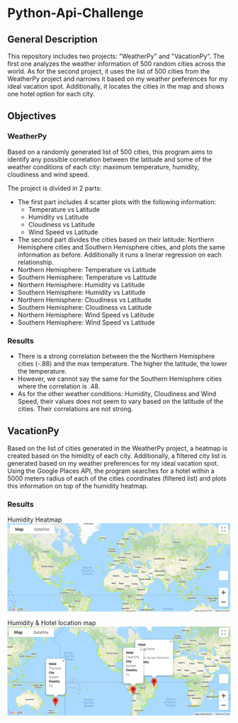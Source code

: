 # Python-Api-Challenge
## General Description
This repository includes two projects: "WeatherPy" and "VacationPy". The first one analyzes the weather information of 500 random cities across the world. As for the second project, it uses the list of 500 cities from the WeatherPy project and narrows it based on my weather preferences for my ideal vacation spot. Additionally, it locates the cities in the map and shows one hotel option for each city.
## Objectives
### WeatherPy
Based on a randomly generated list of 500 cities, this program aims to identify any possible correlation between the latitude and some of the weather conditions of each city: maximum temperature, humidity, cloudiness and wind speed.

The project is divided in 2 parts:
- The first part includes 4 scatter plots with the following information:
  - Temperature vs Latitude
  - Humidity vs Latitude
  - Cloudiness vs Latitude
  - Wind Speed vs Latitude
 - The second part divides the cities based on their latitude: Northern Hemisphere cities and Southern Hemisphere cities, and plots the same information as before. Additionally it runs a linerar regression on each relationship. 
  - Northern Hemisphere: Temperature vs Latitude
  - Southern Hemisphere: Temperature vs Latitude
  - Northern Hemisphere: Humidity vs Latitude
  - Southern Hemisphere: Humidity vs Latitude
  - Northern Hemisphere: Cloudiness vs Latitude
  - Southern Hemisphere: Cloudiness vs Latitude
  - Northern Hemisphere: Wind Speed vs Latitude
  - Southern Hemisphere: Wind Speed vs Latitude
  
  ### Results
  - There is a strong correlation between the the Northern Hemisphere cities (-.88)  and the max temperature. The higher the latitude, the lower the temperature.
  - However, we cannot say the same for the Southern Hemisphere cities where the correlation is .48.
  - As for the other weather conditions: Humidity, Cloudiness and Wind Speed, their values does not seem to vary based on the latitude of the cities. Their correlations are not strong.
  
  ## VacationPy
  Based on the list of cities generated in the WeatherPy project, a heatmap is created based on the himidity of each city. Additionally, a filtered city list is generated based on my weather preferences for my ideal vacation spot. Using the Google Places API, the program searches for a hotel within a 5000 meters radius of each of the cities coordinates (filtered list) and plots this information on top of the humidity heatmap.  
### Results
Humidity Heatmap
![alt text](https://github.com/PilarM0ntes/python-api-challenge/blob/main/Images/heatmap.png)

Humidity & Hotel location map
![alt_text](https://github.com/PilarM0ntes/python-api-challenge/blob/main/Images/heatmap_hotels.png)
